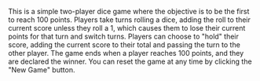 This is a simple two-player dice game where the objective is to be the first to reach 100 points. Players take turns rolling a dice, adding the roll to their current score unless they roll a 1, which causes them to lose their current points for that turn and switch turns. Players can choose to "hold" their score, adding the current score to their total and passing the turn to the other player. The game ends when a player reaches 100 points, and they are declared the winner. You can reset the game at any time by clicking the "New Game" button.
